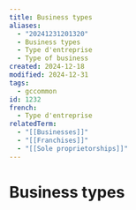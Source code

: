 ```yaml
---
title: Business types
aliases:
  - "20241231201320"
  - Business types
  - Type d'entreprise
  - Type of business
created: 2024-12-18
modified: 2024-12-31
tags:
  - gccommon
id: 1232
french:
  - Type d'entreprise
relatedTerm:
  - "[[Businesses]]"
  - "[[Franchises]]"
  - "[[Sole proprietorships]]"
---
```

# Business types
